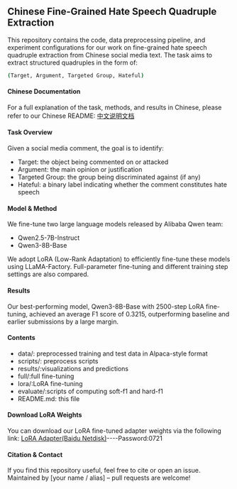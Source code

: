 ## Chinese Fine-Grained Hate Speech Quadruple Extraction

This repository contains the code, data preprocessing pipeline, and experiment configurations for our work on fine-grained hate speech quadruple extraction from Chinese social media text. The task aims to extract structured quadruples in the form of:

```BASH
(Target, Argument, Targeted Group, Hateful)
```

#### Chinese Documentation

For a full explanation of the task, methods, and results in Chinese, please refer to our Chinese README: [中文说明文档](https://github.com/HrqstnMichiru/Hate_Speech_Recognition/blob/master/README_zh.md)

#### Task Overview

Given a social media comment, the goal is to identify:
* Target: the object being commented on or attacked
* Argument: the main opinion or justification
* Targeted Group: the group being discriminated against (if any)
* Hateful: a binary label indicating whether the comment constitutes hate speech

#### Model & Method

We fine-tune two large language models released by Alibaba Qwen team:
* Qwen2.5-7B-Instruct
* Qwen3-8B-Base

We adopt LoRA (Low-Rank Adaptation) to efficiently fine-tune these models using LLaMA-Factory. Full-parameter fine-tuning and different training step settings are also compared.

#### Results

Our best-performing model, Qwen3-8B-Base with 2500-step LoRA fine-tuning, achieved an average F1 score of 0.3215, outperforming baseline and earlier submissions by a large margin.

#### Contents

* data/: preprocessed training and test data in Alpaca-style format
* scripts/: preprocess scripts
* results/:visualizations and predictions
* full/:full fine-tuning
* lora/:LoRA fine-tuning
* evaluate/:scripts of computing soft-f1 and hard-f1
* README.md: this file

#### Download LoRA Weights

You can download our LoRA fine-tuned adapter weights via the following link: [LoRA Adapter(Baidu Netdisk)](https://pan.baidu.com/s/1Q9ZHNNm9pikmnUE34OJFNQ?pwd=0721)----Password:0721

#### Citation & Contact

If you find this repository useful, feel free to cite or open an issue.
Maintained by [your name / alias] – pull requests are welcome!
